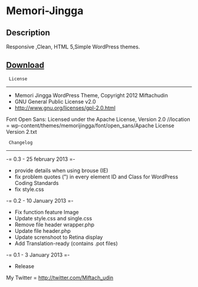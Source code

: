 Memori-Jingga
=============

  Description
------------------------------------------------------
Responsive ,Clean, HTML 5,Simple  WordPress themes.


<h2>
<a name="download" class="anchor" href="#download">
<span class="octicon octicon-link"></span></a>
<a href="http://wordpress.org/themes/memori-jingga">Download</a>
</h2>


	 License 
------------------------------------------------------
- Memori Jingga WordPress Theme, Copyright 2012 Miftachudin
- GNU General Public License v2.0
- http://www.gnu.org/licenses/gpl-2.0.html

Font Open Sans:
Licensed under the Apache License, Version 2.0 
//location = wp-content/themes/memorijingga/font/open_sans/Apache License Version 2.txt

	 Changelog 
------------------------------------------------------
-= 0.3 - 25 february 2013 =-
* provide details when using brouse (IE)
* fix problem quotes (") in every element ID and Class for WordPress Coding Standards
* fix style.css



-= 0.2 - 10 January 2013 =-
* Fix function feature Image 
* Update style.css and single.css
* Remove file header wrapper.php
* Update file header.php
* Update screnshoot to Retina display 
* Add Translation-ready (contains .pot files) 

-= 0.1 - 3 January 2013 =-
* Release



My Twitter    = http://twitter.com/Miftach_udin

